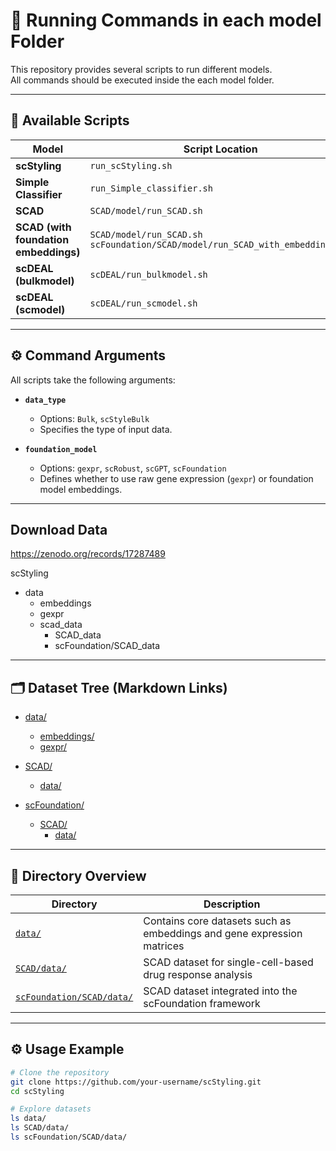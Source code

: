 # 🚀 Running Commands in each model Folder

This repository provides several scripts to run different models.  
All commands should be executed inside the each model folder.  

---

## 📌 Available Scripts

| Model                          | Script Location                                                                 |
|--------------------------------|---------------------------------------------------------------------------------|
| **scStyling**                  | `run_scStyling.sh`                                                              |
| **Simple Classifier**          | `run_Simple_classifier.sh`                                                      |
| **SCAD**                       | `SCAD/model/run_SCAD.sh`                                                        |
| **SCAD (with foundation embeddings)** | `SCAD/model/run_SCAD.sh` <br> `scFoundation/SCAD/model/run_SCAD_with_embeddings.sh` |
| **scDEAL (bulkmodel)**         | `scDEAL/run_bulkmodel.sh`                                                       |
| **scDEAL (scmodel)**           | `scDEAL/run_scmodel.sh`                                                         |

---

## ⚙️ Command Arguments

All scripts take the following arguments:

- **`data_type`**  
  - Options: `Bulk`, `scStyleBulk`  
  - Specifies the type of input data.

- **`foundation_model`**  
  - Options: `gexpr`, `scRobust`, `scGPT`, `scFoundation`  
  - Defines whether to use raw gene expression (`gexpr`) or foundation model embeddings.

---

## Download Data
https://zenodo.org/records/17287489

scStyling
- data
    - embeddings
    - gexpr
    - scad_data
      - SCAD_data
      - scFoundation/SCAD_data 


---

## 🗂️ Dataset Tree (Markdown Links)

- [data/](./data)  
  - [embeddings/](./data/embeddings)  
  - [gexpr/](./data/gexpr)  

- [SCAD/](./SCAD)  
  - [data/](./SCAD/data)  

- [scFoundation/](./scFoundation)  
  - [SCAD/](./scFoundation/SCAD)  
    - [data/](./scFoundation/SCAD/data)

---

## 📘 Directory Overview

| Directory | Description |
|------------|-------------|
| [`data/`](./data) | Contains core datasets such as embeddings and gene expression matrices |
| [`SCAD/data/`](./SCAD/data) | SCAD dataset for single-cell-based drug response analysis |
| [`scFoundation/SCAD/data/`](./scFoundation/SCAD/data) | SCAD dataset integrated into the scFoundation framework |

---

## ⚙️ Usage Example

```bash
# Clone the repository
git clone https://github.com/your-username/scStyling.git
cd scStyling

# Explore datasets
ls data/
ls SCAD/data/
ls scFoundation/SCAD/data/
